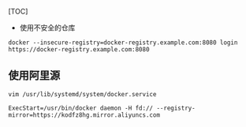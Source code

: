 [TOC]



- 使用不安全的仓库

`docker --insecure-registry=docker-registry.example.com:8080 login https://docker-registry.example.com:8080`

## 使用阿里源

```
vim /usr/lib/systemd/system/docker.service

ExecStart=/usr/bin/docker daemon -H fd:// --registry-mirror=https://kodfz8hg.mirror.aliyuncs.com
```